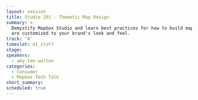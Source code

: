 ```yaml
---
layout: session
title: Studio 201 - Thematic Map Design
summary: >-
  Demystify Mapbox Studio and learn best practices for how to build maps that
  are customized to your brand's look and feel.
track: '4'
timeslot: d1_slot7
stage:
speakers:
  - amy-lee-walton
categories:
  - Consumer
  - Mapbox Tech Talk
short_summary: 
scheduled: true
---
```


